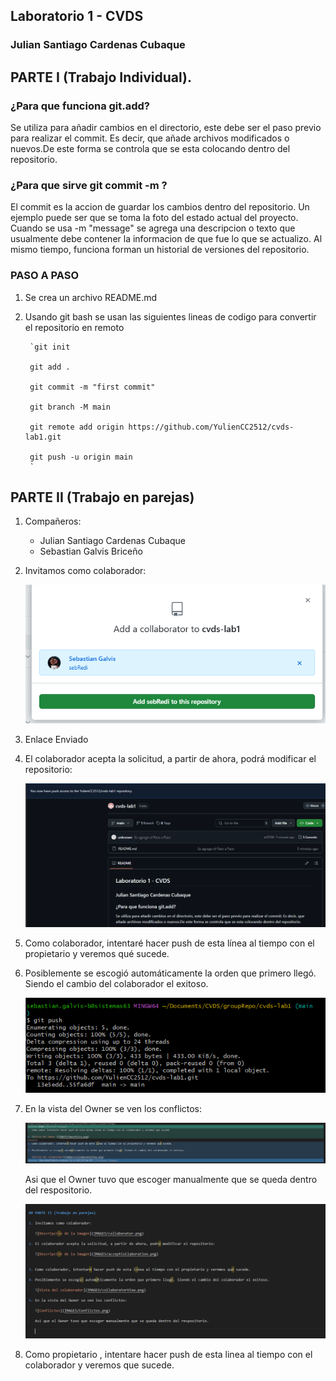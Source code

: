 ## Laboratorio 1 - CVDS 
### Julian Santiago Cardenas Cubaque


## PARTE I (Trabajo Individual).

### ¿Para que funciona git.add?
Se utiliza para añadir cambios en el directorio, este debe ser el paso previo para realizar el commit. Es decir, que añade archivos modificados o nuevos.De este forma se controla que se esta colocando
dentro del repositorio.

### ¿Para que sirve git commit -m ?

El commit es la accion de guardar los cambios dentro del repositorio. Un ejemplo puede ser que se toma la foto del estado actual del proyecto. Cuando se usa -m "message" se agrega una descripcion
o texto que usualmente debe contener la informacion de que fue lo que se actualizo. Al mismo tiempo, funciona forman un historial de versiones del repositorio. 

### PASO A PASO 

1. Se crea un archivo README.md
2. Usando git bash se usan las siguientes lineas de codigo para convertir el repositorio en remoto

        `git init

        git add .

        git commit -m "first commit"

        git branch -M main

        git remote add origin https://github.com/YulienCC2512/cvds-lab1.git

        git push -u origin main
        `



## PARTE II (Trabajo en parejas)

1. Compañeros:
   - Julian Santiago Cardenas Cubaque
   - Sebastian Galvis Briceño

2. Invitamos como colaborador: 

   ![Descripción de la imagen](IMAGES/collaborator.png)

3. Enlace Enviado

4. El colaborador acepta la solicitud, a partir de ahora, podrá modificar el repositorio:

   ![Descripción de la imagen](IMAGES/acceptCollaboration.png)


5. Como colaborador, intentaré hacer push de esta línea al tiempo con el propietario y veremos qué sucede.

6. Posiblemente se escogió automáticamente la orden que primero llegó. Siendo el cambio del colaborador el exitoso.

   ![Vista del colaborador](IMAGES/collaboratorView.png)

7. En la vista del Owner se ven los conflictos: 
 
   ![Conflictos](IMAGES/Conflictos.png)

   Asi que el Owner tuvo que escoger manualmente que se queda dentro del respositorio. 

   ![Resultado](IMAGES/DespuesConflicto.png)

8. Como propietario , intentare hacer push de esta linea al tiempo con el colaborador y veremos que sucede.


